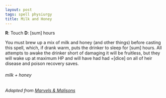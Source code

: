 ```yaml
---
layout: post
tags: spell physiurgy
title: Milk and Honey
---
```


**R**: Touch		**D**: [sum] hours

You must brew up a mix of milk and honey (and other things) before casting this spell, which, if drank warm, puts the drinker to sleep for [sum] hours. All attempts to awake the drinker short of damaging it will be fruitless, but they will wake up at maximum HP and will have had had +[dice] on all of heir disease and poison recovery saves.

###### *milk + honey*

###### Adapted from [Marvels & Malisons](https://www.drivethrurpg.com/product/211911/Marvels--Malisons)
